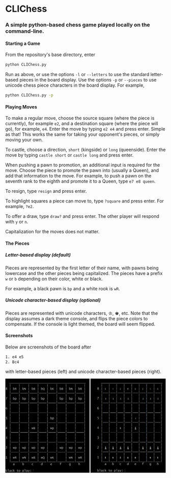 # CLIChess 

### A simple python-based chess game played locally on the command-line.

#### Starting a Game

From the repository's base directory, enter

```sh
python CLIChess.py
```

Run as above, or use the options `-l` or `--letters` to use the standard letter-based pieces in the board display.
Use the options `-p` or `--pieces` to use unicode chess piece characters in the board display.
For example,

```sh
python CLIChess.py -p
```

#### Playing Moves

To make a regular move, choose the source square (where the piece is currently), for example `e2`, and a destination square (where the piece will go), for example, `e4`. 
Enter the move by typing `e2 e4` and press enter. 
Simple as that!
This works the same for taking your opponent's pieces, or simply moving your own.

To castle, choose a direction, `short` (kingside) or `long` (queenside). 
Enter the move by typing `castle short` or `castle long` and press enter.

When pushing a pawn to promotion, an additional input is required for the move. 
Choose the piece to promote the pawn into (usually a Queen), and add that information to the move. 
For example, to push a pawn on the seventh rank to the eighth and promote it to a Queen, type `e7 e8 queen`.

To resign, type `resign` and press enter.

To highlight squares a piece can move to, type `?square` and press enter. 
For example, `?e2`.

To offer a draw, type `draw?` and press enter. 
The other player will respond with `y` or `n`. 

Capitalization for the moves does not matter.

#### The Pieces

##### Letter-based display (default)

Pieces are represented by the first letter of their name, with pawns being lowercase and the other pieces being capitalized.
The pieces have a prefix `w` or `b` depending on their color, white or black.

For example, a black pawn is `bp` and a white rook is `wR`.

##### Unicode character-based display (optional)

Pieces are represented with unicode characters, &#9812;, &#9818;, etc.
Note that the display assumes a dark theme console, and flips the piece colors to compensate. 
If the console is light themed, the board will seem flipped.

#### Screenshots

Below are screenshots of the board after 

```
1. e4 e5
2. Bc4
```

with letter-based pieces (left) and unicode character-based pieces (right).

![](screenshots/combined_pieces.png?raw=true)
